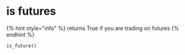 # is futures

{% hint style="info" %}
returns True if you are trading on futures
{% endhint %}

```
is_future()
```
